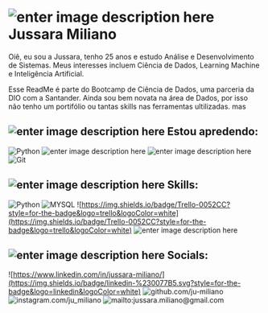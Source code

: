 # ![enter image description here](https://img.icons8.com/color/30/sakura.png) Jussara Miliano

Oiê, eu sou a Jussara, tenho 25 anos e estudo Análise e Desenvolvimento de Sistemas. Meus interesses incluem Ciência de Dados, Learning Machine e Inteligência Artificial.

Esse ReadMe é parte do Bootcamp de Ciência de Dados, uma parceria da DIO com a Santander. Ainda sou bem novata na área de Dados, por isso não tenho um portifólio ou tantas skills nas ferramentas ultilizadas. mas 

## ![enter image description here](https://img.icons8.com/color/30/programming-flag.png) Estou apredendo:
![Python](https://img.shields.io/badge/Python-000?style=for-the-badge&logo=python) ![enter image description here](https://img.shields.io/badge/Pandas-2C2D72?style=for-the-badge&logo=pandas&logoColor=white) ![enter image description here](https://img.shields.io/badge/Jupyter-F37626.svg?&style=for-the-badge&logo=Jupyter&logoColor=white)   ![Git](https://img.shields.io/badge/git-%23F05033.svg?style=for-the-badge&logo=git&logoColor=white)

##  ![enter image description here](https://img.icons8.com/color/30/000000/mind-map.png)  Skills:
![Python](https://img.shields.io/badge/Python-000?style=for-the-badge&logo=python) ![ MYSQL](https://img.shields.io/badge/MySQL-4479A1.svg?style=for-the-badge&logo=MySQL&logoColor=white) ![https://img.shields.io/badge/Trello-0052CC?style=for-the-badge&logo=trello&logoColor=white](https://img.shields.io/badge/Trello-0052CC?style=for-the-badge&logo=trello&logoColor=white) ![enter image description here](https://img.shields.io/badge/Notion-000000?style=for-the-badge&logo=notion&logoColor=white) 


## ![enter image description here](https://img.icons8.com/color/30/000000/contact-card.png) Socials:
![https://www.linkedin.com/in/jussara-miliano/](https://img.shields.io/badge/linkedin-%230077B5.svg?style=for-the-badge&logo=linkedin&logoColor=white) ![github.com/ju-miliano](https://img.shields.io/badge/GitHub-100000?style=for-the-badge&logo=github&logoColor=white) ![instagram.com/ju_miliano](https://img.shields.io/badge/Instagram-E4405F?style=for-the-badge&logo=instagram&logoColor=white`) ![mailto:jussara.miliano@gmail.com](https://img.shields.io/badge/Gmail-D14836?style=for-the-badge&logo=gmail&logoColor=white) 




